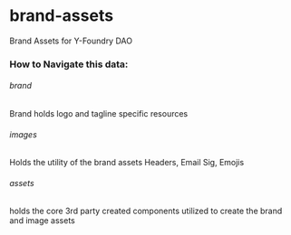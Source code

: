 # brand-assets
Brand Assets for Y-Foundry DAO

### How to Navigate this data:

###### brand
Brand holds logo and tagline specific resources

###### images
Holds the utility of the brand assets
Headers, Email Sig, Emojis

###### assets
holds the core 3rd party created components utilized to create the brand and image assets

